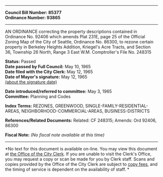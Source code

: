 * * * * *  
  
**Council Bill Number: [](#h0)[](#h2)85377**   
**Ordinance Number: 93865**  
  
* * * * *  
  
AN ORDINANCE correcting the property descriptions contained in Ordinance No. 92406 which amends Plat 231E, page 25 of the Official Zoning Map of the City of Seattle, Ordinance No. 86300, to rezone certain property in Berkeley Heights Addition, Kriegel's Acre Tracts, and Section 36, Township 26 North, Range 3 East W.M. Comptroller's File No. 248315  
  
**Status:** Passed   
**Date passed by Full Council:** May 10, 1965   
**Date filed with the City Clerk:** May 12, 1965   
**Date of Mayor's signature:** May 12, 1965   
[(about the signature date)](/~public/approvaldate.htm)   
  
  
**Date introduced/referred to committee:** May 3, 1965   
**Committee:** Planning and Codes   
  
**Index Terms:** REZONES, GREENWOOD, SINGLE-FAMILY-RESIDENTIAL-AREAS, NEIGHBORHOOD-COMMERCIAL-AREAS, BUSINESS-DISTRICTS  
  
**References/Related Documents:** Related: CF 248315; Amends: Ord 92406, 86300  
  
**Fiscal Note:** *(No fiscal note available at this time)*  
  
* * * * *  
  
*No text for this document is available on-line. You may view this document at [the Office of the City Clerk](http://www.seattle.gov/leg/clerk/contactUs.htm). If you are unable to visit the Clerk's Office, you may request a copy or scan be made for you by Clerk staff. Scans and copies provided by the Office of the City Clerk are subject to [copy fees](http://clerk.seattle.gov/~public/clerkfees.htm), and the timing of service is dependent on the availability of staff. *  
  
  
